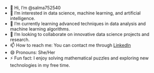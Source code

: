 - 👋 Hi, I’m @salma752540
- 👀 I’m interested in data science, machine learning, and artificial intelligence.
- 🌱 I’m currently learning advanced techniques in data analysis and machine learning algorithms.
- 💞️ I’m looking to collaborate on innovative data science projects and research.
- 📫 How to reach me: You can contact me through [LinkedIn](https://www.linkedin.com/in/souissi-salma-852a07326/) 
- 😄 Pronouns: She/Her
- ⚡ Fun fact: I enjoy solving mathematical puzzles and exploring new technologies in my free time.

<!---
salma752540/salma752540 is a ✨ special ✨ repository because its `README.md` (this file) appears on your GitHub profile.
You can click the Preview link to take a look at your changes.
--->
